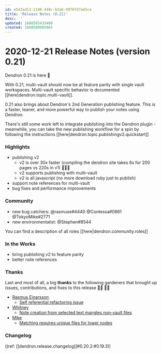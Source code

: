 ```yaml
---
id: e543ad13-1108-448c-b3a6-9976fd7a65ce
title: 'Release Notes (0.21)'
desc: ''
updated: 1608585435480
created: 1608580995965
---
```


# 2020-12-21 Release Notes (version 0.21)

Dendron 0.21 is here 🌱

With 0.21, multi-vault should now be at feature parity with single vault workspaces. Multi-vault specific behavior is documented [[here|dendron.topic.multi-vault]].

0.21 also brings about Dendron's 2nd Generation publishing feature. This is a faster, leaner, and more powerful way to publish your notes using Dendron. 

There's still some work left to integrate publishing into the Dendron plugin - meanwhile, you can take the new publishing workflow for a spin by following the instructions [[here|dendron.topic.publishingv2.quickstart]]


### Highlights
- publishing v2
    - v2 is over 30x faster (compiling the dendron site takes 6s for 200 pages vs 220s in v1) 🚀🚀🚀
    - v2 supports publishing with multi-vault
    - v2 is all javascript (no more download ruby just to publish)
- support note references for multi-vault
- bug fixes and performance improvements

### Community
- new bug catchers: @rasmuse#4440 @Contessa#0861 @TokyoMike#2771 
- new environmentalist: @Stephen#8544 

You can find a description of all roles [[here|dendron.community.roles]]

### In the Works
- bring publishing v2 to feature parity
- better note references 

### Thanks
Last and most of all, a big **thanks** to the following gardeners that brought up issues, contributions, and fixes to this release 👨‍🌾 👩‍🌾

- [Rasmus Einarsson](https://github.com/rasmuse)
    - [Self referential refactoring issue](https://github.com/dendronhq/dendron/issues/406)
- [Whitney](https://github.com/whitbur)
    - [Note creation from selected text mangles non-vault files](https://github.com/dendronhq/dendron/issues/410)
- [Mike](https://github.com/ms3056)
    - [Matching requires unique files for lower nodes](https://github.com/dendronhq/dendron/issues/407)

### Changelog

((ref: [[dendron.release.changelog]]#0.20.2:#0.19.3))

